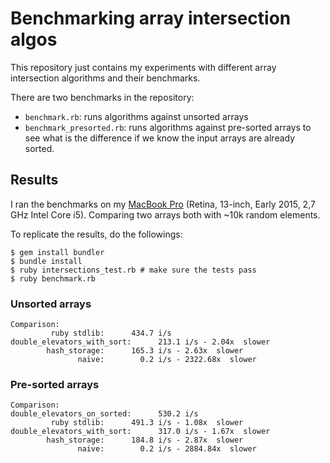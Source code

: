 # Benchmarking array intersection algos

This repository just contains my experiments with different array intersection algorithms and their benchmarks.

There are two benchmarks in the repository:
- `benchmark.rb`: runs algorithms against unsorted arrays
- `benchmark_presorted.rb`: runs algorithms against pre-sorted arrays to see what is the difference if we know the input arrays are already sorted.

## Results

I ran the benchmarks on my [MacBook Pro](https://support.apple.com/kb/SP715?locale=en_US) (Retina, 13-inch, Early 2015, 2,7 GHz Intel Core i5).
Comparing two arrays both with ~10k random elements.

To replicate the results, do the followings:

```
$ gem install bundler
$ bundle install
$ ruby intersections_test.rb # make sure the tests pass
$ ruby benchmark.rb
```

### Unsorted arrays

```
Comparison:
         ruby stdlib:      434.7 i/s
double_elevators_with_sort:      213.1 i/s - 2.04x  slower
        hash_storage:      165.3 i/s - 2.63x  slower
               naive:        0.2 i/s - 2322.68x  slower
```

### Pre-sorted arrays

```
Comparison:
double_elevators_on_sorted:      530.2 i/s
         ruby stdlib:      491.3 i/s - 1.08x  slower
double_elevators_with_sort:      317.0 i/s - 1.67x  slower
        hash_storage:      184.8 i/s - 2.87x  slower
               naive:        0.2 i/s - 2884.84x  slower
```
